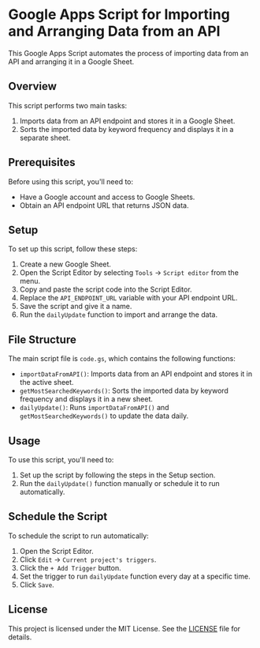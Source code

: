 # Google Apps Script for Importing and Arranging Data from an API

This Google Apps Script automates the process of importing data from an API and arranging it in a Google Sheet.

## Overview

This script performs two main tasks:

1. Imports data from an API endpoint and stores it in a Google Sheet.
2. Sorts the imported data by keyword frequency and displays it in a separate sheet.

## Prerequisites

Before using this script, you'll need to:

- Have a Google account and access to Google Sheets.
- Obtain an API endpoint URL that returns JSON data.

## Setup

To set up this script, follow these steps:

1. Create a new Google Sheet.
2. Open the Script Editor by selecting `Tools` -> `Script editor` from the menu.
3. Copy and paste the script code into the Script Editor.
4. Replace the `API_ENDPOINT_URL` variable with your API endpoint URL.
5. Save the script and give it a name.
6. Run the `dailyUpdate` function to import and arrange the data.

## File Structure

The main script file is `code.gs`, which contains the following functions:

- `importDataFromAPI()`: Imports data from an API endpoint and stores it in the active sheet.
- `getMostSearchedKeywords()`: Sorts the imported data by keyword frequency and displays it in a new sheet.
- `dailyUpdate()`: Runs `importDataFromAPI()` and `getMostSearchedKeywords()` to update the data daily.

## Usage

To use this script, you'll need to:

1. Set up the script by following the steps in the Setup section.
2. Run the `dailyUpdate()` function manually or schedule it to run automatically.

## Schedule the Script

To schedule the script to run automatically:

1. Open the Script Editor.
2. Click `Edit` -> `Current project's triggers`.
3. Click the `+ Add Trigger` button.
4. Set the trigger to run `dailyUpdate` function every day at a specific time.
5. Click `Save`.

## License

This project is licensed under the MIT License. See the [LICENSE](LICENSE) file for details.
